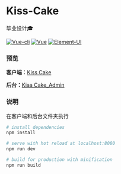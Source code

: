 # Kiss-Cake
毕业设计🎓

[![Vue-cli](https://img.shields.io/badge/Vue--cli-2.x-blue.svg?style=shield)]() [![Vue](https://img.shields.io/badge/Vue-2.x-brightgreen.svg)]() [![Element-UI](https://img.shields.io/badge/Element-2.x-blue.svg?style=shield)]() 

### 预览

**客户端：**[Kiss Cake](https://lab.dktoo.cc/Lab/Graduation)

**后台：**[Kiaa Cake_Admin](https://lab.dktoo.cc/Lab/Graduation/Admin)

### 说明

在客户端和后台文件夹执行

```bash
# install dependencies
npm install

# serve with hot reload at localhost:8080
npm run dev

# build for production with minification
npm run build
```

